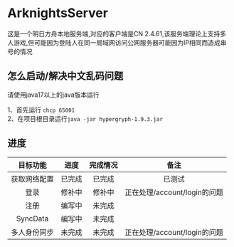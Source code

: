 # ArknightsServer
这是一个明日方舟本地服务端,对应的客户端是CN 2.4.61,该服务端理论上支持多人游戏,但可能因为登陆人在同一局域网访问公网服务器可能因为IP相同而造成串号的情况
## 怎么启动/解决中文乱码问题
请使用java17以上的java版本运行

1、首先运行 `chcp 65001`  
2、在项目根目录运行`java -jar hypergryph-1.9.3.jar`

## 进度
| 目标功能 | 进度 | 完成情况 | 备注 |
|:---:|:---:|:---:|:---:|
| 获取网络配置 | 已完成 | 已完成 | 已测试 |
| 登录 | 修补中 | 修补中 | 正在处理/account/login的问题 |
| 注册 | 编写中 | 未完成 |  |
| SyncData | 编写中 | 未完成 |  |
| 多人身份同步 | 未完成 | 未完成 | 正在处理/account/login的问题 |
